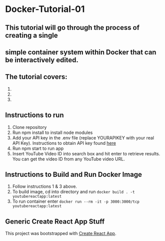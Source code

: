 # Docker-Tutorial-01

## This tutorial will go through the process of creating a single 
## simple container system within Docker that can be interactively edited.

## The tutorial covers:
1.
2.
3.


## Instructions to run
1. Clone repository
2. Run npm install to install node modules
3. Add your API key in the .env file (replace YOURAPIKEY with your real API Key). Instructions to obtain API key found [here](https://www.slickremix.com/docs/get-api-key-for-youtube/)
4. Run npm start to run app
5. Insert YouTube Video ID into search box and hit enter to retrieve results. You can get the video ID from any YouTube video URL. 

## Instructions to Build and Run Docker Image
1. Follow instructions 1 & 3 above.
2. To build image, cd into directory and run `docker build . -t youtubereactapp:latest`
3. To run container enter `docker run --rm -it -p 3000:3000/tcp youtubereactapp:latest`

## Generic Create React App Stuff
This project was bootstrapped with [Create React App](https://github.com/facebook/create-react-app).
